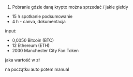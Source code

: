1. Pobranie gdzie daną krypto można sprzedać / jakie giełdy



- 15 h spotkanie podsumowanie
- 4 h - canva, dokumentacja


input:
- 0,0050 Bitcoin (BTC)
- 12 Ethereum (ETH)
- 2000 Manchester City Fan Token

jaka wartość w zł

na początku auto
potem manual
